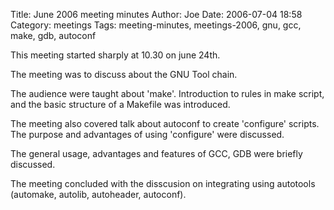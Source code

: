 Title: June 2006 meeting minutes
Author: Joe
Date: 2006-07-04 18:58
Category: meetings
Tags: meeting-minutes, meetings-2006, gnu, gcc, make, gdb, autoconf


This meeting started sharply at 10.30 on june 24th.

The meeting was to discuss about the GNU Tool chain.

The audience were taught about 'make'. Introduction to rules in make script, and the basic structure of a Makefile was introduced.

The meeting also covered talk about autoconf to create 'configure' scripts. The purpose and advantages of using 'configure' were discussed.

The general usage, advantages and features of GCC, GDB were briefly discussed.

The meeting concluded with the disscusion on integrating using autotools (automake, autolib, autoheader, autoconf).
